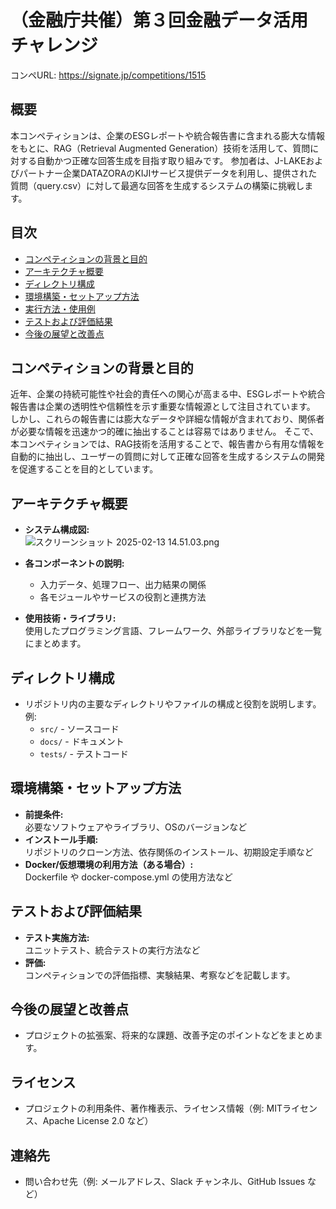 # （金融庁共催）第３回金融データ活用チャレンジ

コンペURL: https://signate.jp/competitions/1515

## 概要
本コンペティションは、企業のESGレポートや統合報告書に含まれる膨大な情報をもとに、RAG（Retrieval Augmented Generation）技術を活用して、質問に対する自動かつ正確な回答生成を目指す取り組みです。
参加者は、J-LAKEおよびパートナー企業DATAZORAのKIJIサービス提供データを利用し、提供された質問（query.csv）に対して最適な回答を生成するシステムの構築に挑戦します。

## 目次
- [コンペティションの背景と目的](#コンペティションの背景と目的)
- [アーキテクチャ概要](#アーキテクチャ概要)
- [ディレクトリ構成](#ディレクトリ構成)
- [環境構築・セットアップ方法](#環境構築・セットアップ方法)
- [実行方法・使用例](#実行方法・使用例)
- [テストおよび評価結果](#テストおよび評価結果)
- [今後の展望と改善点](#今後の展望と改善点)

## コンペティションの背景と目的
近年、企業の持続可能性や社会的責任への関心が高まる中、ESGレポートや統合報告書は企業の透明性や信頼性を示す重要な情報源として注目されています。
しかし、これらの報告書には膨大なデータや詳細な情報が含まれており、関係者が必要な情報を迅速かつ的確に抽出することは容易ではありません。
そこで、本コンペティションでは、RAG技術を活用することで、報告書から有用な情報を自動的に抽出し、ユーザーの質問に対して正確な回答を生成するシステムの開発を促進することを目的としています。

## アーキテクチャ概要
- **システム構成図:**  
  ![スクリーンショット 2025-02-13 14.51.03.png](https://qiita-image-store.s3.ap-northeast-1.amazonaws.com/0/3687042/967f50ac-867c-4446-8434-0d80a82f84cd.png)

- **各コンポーネントの説明:**  
  - 入力データ、処理フロー、出力結果の関係  
  - 各モジュールやサービスの役割と連携方法
- **使用技術・ライブラリ:**  
  使用したプログラミング言語、フレームワーク、外部ライブラリなどを一覧にまとめます。

## ディレクトリ構成
- リポジトリ内の主要なディレクトリやファイルの構成と役割を説明します。  
  例:
  - `src/` - ソースコード
  - `docs/` - ドキュメント
  - `tests/` - テストコード

## 環境構築・セットアップ方法
- **前提条件:**  
  必要なソフトウェアやライブラリ、OSのバージョンなど
- **インストール手順:**  
  リポジトリのクローン方法、依存関係のインストール、初期設定手順など
- **Docker/仮想環境の利用方法（ある場合）:**  
  Dockerfile や docker-compose.yml の使用方法など

## テストおよび評価結果
- **テスト実施方法:**  
  ユニットテスト、統合テストの実行方法など
- **評価:**  
  コンペティションでの評価指標、実験結果、考察などを記載します。

## 今後の展望と改善点
- プロジェクトの拡張案、将来的な課題、改善予定のポイントなどをまとめます。

## ライセンス
- プロジェクトの利用条件、著作権表示、ライセンス情報（例: MITライセンス、Apache License 2.0 など）

## 連絡先
- 問い合わせ先（例: メールアドレス、Slack チャンネル、GitHub Issues など）
